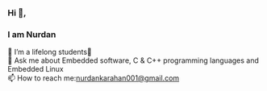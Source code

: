 ### Hi 👋, 
### I am Nurdan




🌱 I’m a lifelong students💫<br>
💬 Ask me about Embedded software, C & C++ programming languages and Embedded Linux<br>
📫 How to reach me:nurdankarahan001@gmail.com<br>

 



